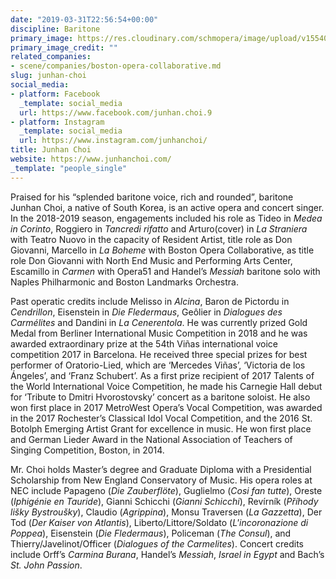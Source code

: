 ```yaml
---
date: "2019-03-31T22:56:54+00:00"
discipline: Baritone
primary_image: https://res.cloudinary.com/schmopera/image/upload/v1554072853/media/2019/03/JunhanChoi.jpg
primary_image_credit: ""
related_companies:
- scene/companies/boston-opera-collaborative.md
slug: junhan-choi
social_media:
- platform: Facebook
  _template: social_media
  url: https://www.facebook.com/junhan.choi.9
- platform: Instagram
  _template: social_media
  url: https://www.instagram.com/junhanchoi/
title: Junhan Choi
website: https://www.junhanchoi.com/
_template: "people_single"
---
```

Praised for his “splended baritone voice, rich and rounded”, baritone Junhan Choi, a native of South Korea, is an active opera and concert singer. In the 2018-2019 season, engagements included his role as Tideo in _Medea in Corinto_, Roggiero in _Tancredi rifatto_ and Arturo(cover) in _La Straniera_ with Teatro Nuovo in the capacity of Resident Artist, title role as Don Giovanni, Marcello in _La Boheme_ with Boston Opera Collaborative, as title role Don Giovanni with North End Music and Performing Arts Center, Escamillo in _Carmen_ with Opera51 and Handel’s _Messiah_ baritone solo with Naples Philharmonic and Boston Landmarks Orchestra.

Past operatic credits include Melisso in _Alcina_, Baron de Pictordu in _Cendrillon_, Eisenstein in _Die Fledermaus_, Geôlier in _Dialogues des Carmélites_ and Dandini in _La Cenerentola_. He was currently prized Gold Medal from Berliner International Music Competition in 2018 and he was awarded extraordinary prize at the 54th Viñas international voice competition 2017 in Barcelona. He received three special prizes for best performer of Oratorio-Lied, which are ‘Mercedes Viñas’, ‘Victoria de los Ángeles’, and ‘Franz Schubert’. As a first prize recipient of 2017 Talents of the World International Voice Competition, he made his Carnegie Hall debut for ‘Tribute to Dmitri Hvorostovsky’ concert as a baritone soloist. He also won first place in 2017 MetroWest Opera’s Vocal Competition, was awarded in the 2017 Rochester’s Classical Idol Vocal Competition, and the 2016 St. Botolph Emerging Artist Grant for excellence in music. He won first place and German Lieder Award in the National Association of Teachers of Singing Competition, Boston, in 2014.

Mr. Choi holds Master’s degree and Graduate Diploma with a Presidential Scholarship from New England Conservatory of Music. His opera roles at NEC include Papageno (_Die Zauberflöte_), Guglielmo (_Cosi fan tutte_), Oreste (_Iphigénie en Tauride_), Gianni Schicchi (_Gianni Schicchi_), Revírník (_Příhody lišky Bystroušky_), Claudio (_Agrippina_), Monsu Traversen (_La Gazzetta_),  Der Tod (_Der Kaiser von Atlantis_), Liberto/Littore/Soldato (_L'incoronazione di Poppea_), Eisenstein (_Die Fledermaus_), Policeman (_The Consul_), and Thierry/Javelinot/Officer (_Dialogues of the Carmelites_). Concert credits include Orff’s _Carmina Burana_, Handel’s _Messiah_, _Israel in Egypt_ and Bach’s _St. John Passion_.